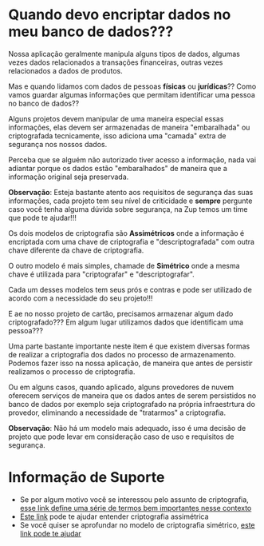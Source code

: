 # Quando devo encriptar dados no meu banco de dados???

Nossa aplicação geralmente manipula alguns tipos de dados, algumas vezes dados relacionados a transações financeiras, 
outras vezes relacionados a dados de produtos. 

Mas e quando lidamos com dados de pessoas **físicas** ou **jurídicas**?? Como vamos guardar algumas informações que permitam
identificar uma pessoa no banco de dados??

Alguns projetos devem manipular de uma maneira especial essas informações, elas devem ser armazenadas de maneira "embaralhada"
ou criptografada tecnicamente, isso adiciona uma "camada" extra de segurança nos nossos dados.

Perceba que se alguém não autorizado tiver acesso a informação, nada vai adiantar porque os dados estão "embaralhados" de maneira
que a informação original seja preservada.

**Observação**: Esteja bastante atento aos requisitos de segurança das suas informações, cada projeto tem seu nível de criticidade e **sempre** pergunte
caso você tenha alguma dúvida sobre segurança, na Zup temos um time que pode te ajudar!!!

Os dois modelos de criptografia são **Assimétricos** onde a informação é encriptada com uma chave de criptografia e "descriptografada" com outra
chave diferente da chave de criptografia.

O outro modelo é mais simples, chamade de **Simétrico** onde a mesma chave é utilizada para "criptografar" e "descriptografar". 

Cada um desses modelos tem seus prós e contras e pode ser utilizado de acordo com a necessidade do seu projeto!!!

E ae no nosso projeto de cartão, precisamos armazenar algum dado criptografado??? Em algum lugar utilizamos dados que identificam
uma pessoa???

Uma parte bastante importante neste item é que existem diversas formas de realizar a criptografia dos dados no processo de armazenamento.
Podemos fazer isso na nossa aplicação, de maneira que antes de persistir realizamos o processo de criptografia.

Ou em alguns casos, quando aplicado, alguns provedores de nuvem oferecem serviços de maneira que os dados antes de serem persistidos
no banco de dados por exemplo seja criptografado na própria infraestrtura do provedor, eliminando a necessidade de "tratarmos" a criptografia.

**Observação**: Não há um modelo mais adequado, isso é uma decisão de projeto que pode levar em consideração caso de uso e
requisitos de segurança.


# Informação de Suporte
* Se por algum motivo você se interessou pelo assunto de criptografia, [esse link define uma série de termos bem importantes
nesse contexto](https://www.ssl2buy.com/wiki/symmetric-vs-asymmetric-encryption-what-are-differences)
* [Este link](https://searchsecurity.techtarget.com/definition/asymmetric-cryptography) pode te ajudar entender criptografia assimétrica
* Se você quiser se aprofundar no modelo de criptografia simétrico, [este link pode te ajudar](https://www.cryptomathic.com/news-events/blog/symmetric-key-encryption-why-where-and-how-its-used-in-banking)
